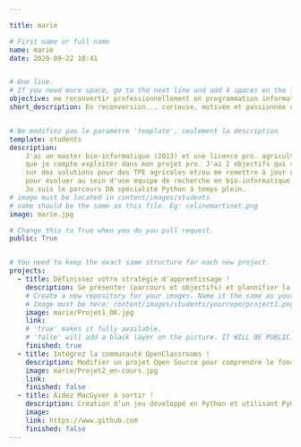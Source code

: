```yaml
---

title: marie

# First name or full name
name: marie
date: 2020-09-22 10:41


# One line.
# If you need more space, go to the next line and add 4 spaces on the left, as in 'description'.
objective: me reconvertir professionnellement en programmation informatique pour travailler en freelance ou évoluer en bio-informatique. 
short_description: En reconversion... curieuse, motivée et passionnée de biologie, nature, sport, rando.


# Ne modifiez pas le paramètre 'template', seulement la description
template: students
description:
    J'ai un master bio-informatique (2013) et une licence pro. agriculture bio (2018)
    que je compte exploiter dans mon projet pro. J'ai 2 objectifs qui sont travailler en freelance
    sur des solutions pour des TPE agricoles et/ou me remettre à jour en génétique, microbiologie etc..
    pour évoluer au sein d'une équipe de recherche en bio-informatique.
    Je suis le parcours DA spécialité Python à temps plein.
# image must be located in content/images/students
# name should be the same as this file. Eg: celinemartinet.png
image: marie.jpg

# Change this to True when you do you pull request.
public: True


# You need to keep the exact same structure for each new project.
projects:
  - title: Définissez votre stratégie d'apprentissage !
    description: Se présenter (parcours et objectifs) et plannifier la formation.
    # Create a new repository for your images. Name it the same as your nickname and profile picture.
    # Image must be here: content/images/students/yourrepo/project1.png
    image: marie/Projet1_OK.jpg 
    link: 
    # 'true' makes it fully available.
    # 'false' will add a black layer on the picture. IT WILL BE PUBLIC!
    finished: true
  - title: Intégrez la communauté OpenClassrooms !
    description: Modifier un projet Open Source pour comprendre le fonctionnement de Git, Github et pull requests.
    image: marie/Projet2_en-cours.jpg
    link: 
    finished: false 
  - title: Aidez MacGyver à sortir !
    description: Création d’un jeu développé en Python et utilisant PyGame.
    image: 
    link: https://www.github.com
    finished: false
---
```


